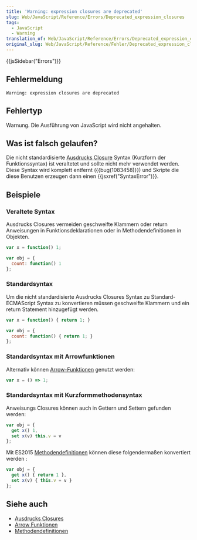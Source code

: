 ```yaml
---
title: 'Warning: expression closures are deprecated'
slug: Web/JavaScript/Reference/Errors/Deprecated_expression_closures
tags:
  - JavaScript
  - Warning
translation_of: Web/JavaScript/Reference/Errors/Deprecated_expression_closures
original_slug: Web/JavaScript/Reference/Fehler/Deprecated_expression_closures
---
```

{{jsSidebar("Errors")}}

## Fehlermeldung

    Warning: expression closures are deprecated

## Fehlertyp

Warnung. Die Ausführung von JavaScript wird nicht angehalten.

## Was ist falsch gelaufen?

Die nicht standardisierte [Ausdrucks Closure](/de/docs/Web/JavaScript/Reference/Operators/Expression_closures) Syntax (Kurzform der Funktionssyntax) ist veraltetet und sollte nicht mehr verwendet werden. Diese Syntax wird komplett entfernt ({{bug(1083458)}}) und Skripte die diese Benutzen erzeugen dann einen {{jsxref("SyntaxError")}}.

## Beispiele

### Veraltete Syntax

Ausdrucks Closures vermeiden geschweifte Klammern oder return Anweisungen in Funktionsdeklarationen oder in Methodendefinitionen in Objekten.

```js example-bad
var x = function() 1;

var obj = {
  count: function() 1
};
```

### Standardsyntax

Um die nicht standardisierte Ausdrucks Closures Syntax zu Standard-ECMAScript Syntax zu konvertieren müssen geschweifte Klammern und ein return Statement hinzugefügt werden.

```js example-good
var x = function() { return 1; }

var obj = {
  count: function() { return 1; }
};
```

### Standardsyntax mit Arrowfunktionen

Alternativ können [Arrow-Funktionen](/de/docs/Web/JavaScript/Reference/Functions/Arrow_functions) genutzt werden:

```js example-good
var x = () => 1;
```

### Standardsyntax mit Kurzformmethodensyntax

Anweisungs Closures können auch in Gettern und Settern gefunden werden:

```js example-bad
var obj = {
  get x() 1,
  set x(v) this.v = v
};
```

Mit ES2015 [Methodendefinitionen](/de/docs/Web/JavaScript/Reference/Functions/Method_definitions) können diese folgendermaßen konvertiert werden :

```js example-good
var obj = {
  get x() { return 1 },
  set x(v) { this.v = v }
};
```

## Siehe auch

- [Ausdrucks Closures](/de/docs/Web/JavaScript/Reference/Operators/Expression_closures)
- [Arrow Funktionen](/de/docs/Web/JavaScript/Reference/Functions/Arrow_functions)
- [Methodendefinitionen](/de/docs/Web/JavaScript/Reference/Functions/Method_definitions)
